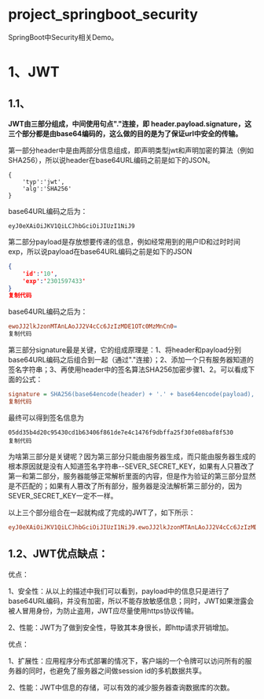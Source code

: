 # project_springboot_security
SpringBoot中Security相关Demo。





# 1、JWT

## 1.1、

**JWT由三部分组成，中间使用句点"."连接，即 header.payload.signature，这三个部分都是由base64编码的，这么做的目的是为了保证url中安全的传输。**

第一部分header中是由两部分信息组成，即声明类型jwt和声明加密的算法（例如SHA256），所以说header在base64URL编码之前是如下的JSON。

```
{
    'typ':'jwt',
    'alg':'SHA256'
}
```

base64URL编码之后为：

```
eyJ0eXAiOiJKV1QiLCJhbGciOiJIUzI1NiJ9
```

第二部分payload是存放想要传递的信息，例如经常用到的用户ID和过时时间exp，所以说payload在base64URL编码之前是如下的JSON

```json
{
	'id':'10',
	'exp':'2301597433'
}
复制代码
```

base64URL编码之后为：

```makefile
ewoJJ2lkJzonMTAnLAoJJ2V4cCc6JzIzMDE1OTc0MzMnCn0=
复制代码
```

第三部分signature最是关键，它的组成原理是：1、将header和payload分别base64URL编码之后组合到一起（通过"."连接）；2、添加一个只有服务器知道的签名字符串；3、再使用header中的签名算法SHA256加密步骤1、2。可以看成下面的公式：

```ini
signature = SHA256(base64encode(header) + '.' + base64encode(payload), 'SEVER_SECRET_KEY')
复制代码
```

最终可以得到签名信息为

```
05dd35b4d20c95430cd1b63406f861de7e4c1476f9dbffa25f30fe08baf8f530
复制代码
```

为啥第三部分是关键呢？因为第三部分只能由服务器生成，而只能由服务器生成的根本原因就是没有人知道签名字符串--SEVER_SECRET_KEY，如果有人只篡改了第一和第二部分，服务器能够正常解析里面的内容，但是作为验证的第三部分显然是不匹配的；如果有人篡改了所有部分，服务器是没法解析第三部分的，因为SEVER_SECRET_KEY一定不一样。

以上三个部分组合在一起就构成了完成的JWT了，如下所示：

```ini
eyJ0eXAiOiJKV1QiLCJhbGciOiJIUzI1NiJ9.ewoJJ2lkJzonMTAnLAoJJ2V4cCc6JzIzMDE1OTc0MzMnCn0=.05dd35b4d20c95430cd1b63406f861de7e4c1476f9dbffa25f30fe08baf8f530
```



## 1.2、JWT优点缺点：

优点：

1、安全性：从以上的描述中我们可以看到，payload中的信息只是进行了base64URL编码，并没有加密，所以不能存放敏感信息；同时，JWT如果泄露会被人冒用身份，为防止盗用，JWT应尽量使用https协议传输。

2、性能：JWT为了做到安全性，导致其本身很长，即http请求开销增加。



优点：

1、扩展性：应用程序分布式部署的情况下，客户端的一个令牌可以访问所有的服务器的同时，也避免了服务器之间做session id的多机数据共享。

2、性能：JWT中信息的存储，可以有效的减少服务器查询数据库的次数。

















